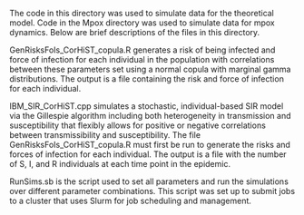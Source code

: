The code in this directory was used to simulate data for the theoretical model. Code in the Mpox directory was used to simulate data for mpox dynamics. Below are brief descriptions of the files in this directory.

GenRisksFoIs_CorHiST_copula.R generates a risk of being infected and force of infection for each individual in the population with correlations between these parameters set using a normal copula with marginal gamma distributions.
The output is a file containing the risk and force of infection for each individual.

IBM_SIR_CorHiST.cpp simulates a stochastic, individual-based SIR model via the Gillespie algorithm including both heterogeneity in transmission and susceptibility that flexibly allows for positive or negative correlations between transmissibility and susceptibility.
The file GenRisksFoIs_CorHiST_copula.R must first be run to generate the risks and forces of infection for each individual.
The output is a file with the number of S, I, and R individuals at each time point in the epidemic.

RunSims.sb is the script used to set all parameters and run the simulations over different parameter combinations. This script was set up to submit jobs to a cluster that uses Slurm for job scheduling and management.
